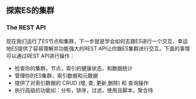 ## 探索ES的集群

### The REST API

现在我们运行了ES节点和集群，下一步就是学会如何去跟ES进行一个交互，幸运地ES提供了容易理解并功能强大的REST API让你跟ES集群进行交互。下面的事情可以通过REST API进行操作：

  * 检查你的集群，节点，索引的健康状态，和数据统计
  * 管理你的ES集群，索引数据和元数据
  * 提供了对索引数据的 CRUD (增, 查, 更新,删除) 和 查询操作
  * 执行高级的功能如：分布，排序，过滤，使用且脚本，聚合待


